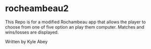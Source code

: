 # rocheambeau2
This Repo is for a modified Rochambeau app that allows the player to choose from one of five option an play them computer. Matches and wins/losses are displayed.

Written by Kyle Abey